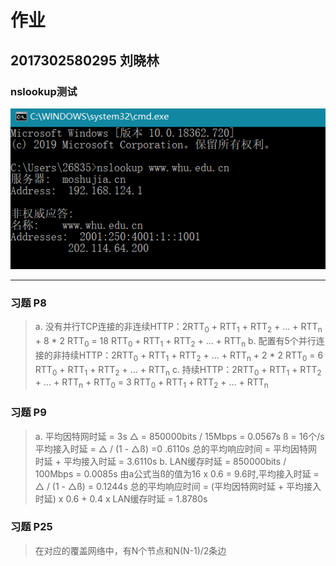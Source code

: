 # 作业

## 2017302580295 刘晓林  

### nslookup测试 

![avatar](test.png)

---

### 习题 P8

> a. 没有并行TCP连接的非连续HTTP：2RTT<sub>0</sub> + RTT<sub>1</sub> + RTT<sub>2</sub> + … + RTT<sub>n</sub> + 8 * 2 RTT<sub>0</sub> = 18 RTT<sub>0</sub> + RTT<sub>1</sub> + RTT<sub>2</sub> + … + RTT<sub>n</sub>
> b. 配置有5个并行连接的非持续HTTP：2RTT<sub>0</sub> + RTT<sub>1</sub> + RTT<sub>2</sub> + … + RTT<sub>n</sub> + 2 * 2 RTT<sub>0</sub> = 6 RTT<sub>0</sub> + RTT<sub>1</sub> + RTT<sub>2</sub> + … + RTT<sub>n</sub>
> c. 持续HTTP：2RTT<sub>0</sub> + RTT<sub>1</sub> + RTT<sub>2</sub> + … + RTT<sub>n</sub> + RTT<sub>0</sub> = 3 RTT<sub>0</sub> + RTT<sub>1</sub> + RTT<sub>2</sub> + … + RTT<sub>n</sub>

### 习题 P9
>a.
> 平均因特网时延 = 3s
> △ = 850000bits / 15Mbps = 0.0567s
> ß = 16个/s
> 平均接入时延 = △ / (1 - △ß) =0 .6110s
> 总的平均响应时间 = 平均因特网时延 + 平均接入时延 = 3.6110s
> b.
> LAN缓存时延 = 850000bits / 100Mbps = 0.0085s
> 由a公式当ß的值为16 x 0.6 = 9.6时,平均接入时延 = △ / (1 - △ß) = 0.1244s
> 总的平均响应时间 = (平均因特网时延 + 平均接入时延) x 0.6 + 0.4 x LAN缓存时延 = 1.8780s

### 习题 P25
> 在对应的覆盖网络中，有N个节点和N(N-1)/2条边